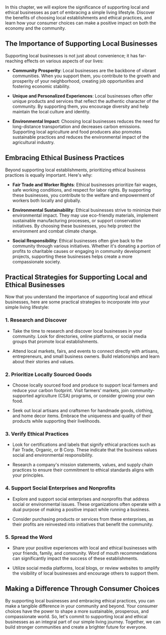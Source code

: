 
In this chapter, we will explore the significance of supporting local and ethical businesses as part of embracing a simple living lifestyle. Discover the benefits of choosing local establishments and ethical practices, and learn how your consumer choices can make a positive impact on both the economy and the community.

The Importance of Supporting Local Businesses
---------------------------------------------

Supporting local businesses is not just about convenience; it has far-reaching effects on various aspects of our lives:

* **Community Prosperity**: Local businesses are the backbone of vibrant communities. When you support them, you contribute to the growth and prosperity of your neighborhood, creating job opportunities and fostering economic stability.

* **Unique and Personalized Experiences**: Local businesses often offer unique products and services that reflect the authentic character of the community. By supporting them, you encourage diversity and help maintain the local culture and identity.

* **Environmental Impact**: Choosing local businesses reduces the need for long-distance transportation and decreases carbon emissions. Supporting local agriculture and food producers also promotes sustainable practices and reduces the environmental impact of the agricultural industry.

Embracing Ethical Business Practices
------------------------------------

Beyond supporting local establishments, prioritizing ethical business practices is equally important. Here's why:

* **Fair Trade and Worker Rights**: Ethical businesses prioritize fair wages, safe working conditions, and respect for labor rights. By supporting these businesses, you contribute to the welfare and empowerment of workers both locally and globally.

* **Environmental Sustainability**: Ethical businesses strive to minimize their environmental impact. They may use eco-friendly materials, implement sustainable manufacturing processes, or support conservation initiatives. By choosing these businesses, you help protect the environment and combat climate change.

* **Social Responsibility**: Ethical businesses often give back to the community through various initiatives. Whether it's donating a portion of profits to charitable causes or engaging in community development projects, supporting these businesses helps create a more compassionate society.

Practical Strategies for Supporting Local and Ethical Businesses
----------------------------------------------------------------

Now that you understand the importance of supporting local and ethical businesses, here are some practical strategies to incorporate into your simple living lifestyle:

### 1. **Research and Discover**

* Take the time to research and discover local businesses in your community. Look for directories, online platforms, or social media groups that promote local establishments.

* Attend local markets, fairs, and events to connect directly with artisans, entrepreneurs, and small business owners. Build relationships and learn about their stories and values.

### 2. **Prioritize Locally Sourced Goods**

* Choose locally sourced food and produce to support local farmers and reduce your carbon footprint. Visit farmers' markets, join community-supported agriculture (CSA) programs, or consider growing your own food.

* Seek out local artisans and craftsmen for handmade goods, clothing, and home decor items. Embrace the uniqueness and quality of their products while supporting their livelihoods.

### 3. **Verify Ethical Practices**

* Look for certifications and labels that signify ethical practices such as Fair Trade, Organic, or B Corp. These indicate that the business values social and environmental responsibility.

* Research a company's mission statements, values, and supply chain practices to ensure their commitment to ethical standards aligns with your principles.

### 4. **Support Social Enterprises and Nonprofits**

* Explore and support social enterprises and nonprofits that address social or environmental issues. These organizations often operate with a dual purpose of making a positive impact while running a business.

* Consider purchasing products or services from these enterprises, as their profits are reinvested into initiatives that benefit the community.

### 5. **Spread the Word**

* Share your positive experiences with local and ethical businesses with your friends, family, and community. Word of mouth recommendations can significantly impact the success of these establishments.

* Utilize social media platforms, local blogs, or review websites to amplify the visibility of local businesses and encourage others to support them.

Making a Difference Through Consumer Choices
--------------------------------------------

By supporting local businesses and embracing ethical practices, you can make a tangible difference in your community and beyond. Your consumer choices have the power to shape a more sustainable, prosperous, and compassionate world. So, let's commit to supporting local and ethical businesses as an integral part of our simple living journey. Together, we can build stronger communities and create a brighter future for everyone.
